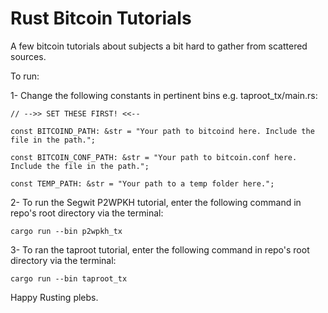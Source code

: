 # Rust Bitcoin Tutorials

A few bitcoin tutorials about subjects a bit hard to gather from scattered sources.

To run:

 1- Change the following constants in pertinent bins e.g. taproot_tx/main.rs:

    // -->> SET THESE FIRST! <<--

    const BITCOIND_PATH: &str = "Your path to bitcoind here. Include the file in the path.";

    const BITCOIN_CONF_PATH: &str = "Your path to bitcoin.conf here. Include the file in the path.";

    const TEMP_PATH: &str = "Your path to a temp folder here.";

 2- To run the Segwit P2WPKH tutorial, enter the following command in repo's root directory via the terminal:
 ```
 cargo run --bin p2wpkh_tx
 ```
 3- To ran the taproot tutorial, enter the following command in repo's root directory via the terminal:
 ```
 cargo run --bin taproot_tx
 ```

 Happy Rusting plebs.
